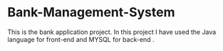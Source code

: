 # Bank-Management-System
This is the bank application project. In this project I have used the Java language for front-end and MYSQL for back-end . 
